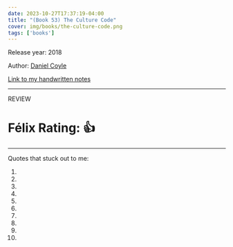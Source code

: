 ```yaml
---
date: 2023-10-27T17:37:19-04:00
title: "(Book 53) The Culture Code"
cover: img/books/the-culture-code.png
tags: ['books']
---
```


Release year: 2018

Author: [Daniel Coyle](https://danielcoyle.com)

[Link to my handwritten notes](https://drive.google.com/file/d/1WeG2dk1zzxOvETqdveM1tCyS8f2r2mbG/view?usp=sharing)

---

REVIEW

# Félix Rating: 👍

---

Quotes that stuck out to me:

1.
2.
3.
4.
5.
6.
7.
8.
9.
10.
